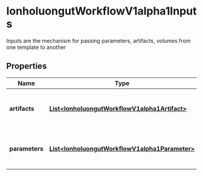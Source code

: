 

# IonholuongutWorkflowV1alpha1Inputs

Inputs are the mechanism for passing parameters, artifacts, volumes from one template to another

## Properties

Name | Type | Description | Notes
------------ | ------------- | ------------- | -------------
**artifacts** | [**List&lt;IonholuongutWorkflowV1alpha1Artifact&gt;**](IonholuongutWorkflowV1alpha1Artifact.md) | Artifact are a list of artifacts passed as inputs |  [optional]
**parameters** | [**List&lt;IonholuongutWorkflowV1alpha1Parameter&gt;**](IonholuongutWorkflowV1alpha1Parameter.md) | Parameters are a list of parameters passed as inputs |  [optional]



